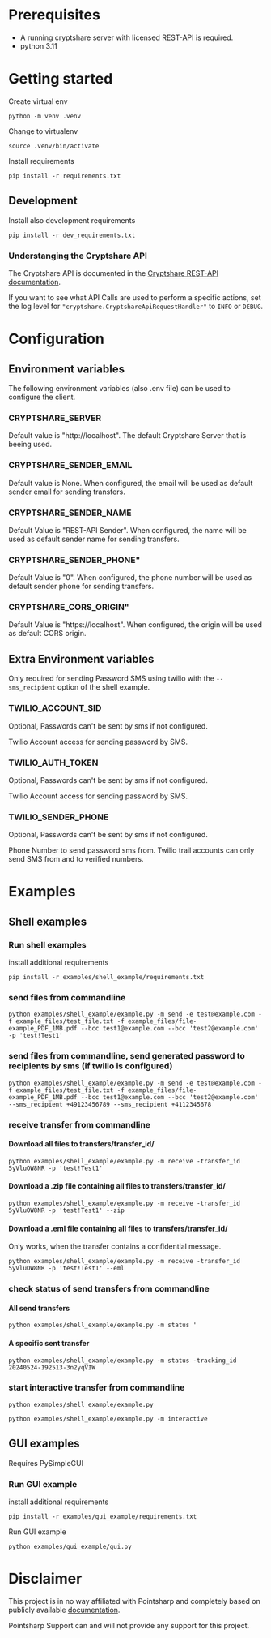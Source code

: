 # Prerequisites
- A running cryptshare server with licensed REST-API is required.
- python 3.11

# Getting started
Create virtual env 

`python -m venv .venv`

Change to virtualenv

`source .venv/bin/activate` 

Install requirements

`pip install -r requirements.txt`

## Development
Install also development requirements

`pip install -r dev_requirements.txt`

### Understanging the Cryptshare API
The Cryptshare API is documented in the [Cryptshare REST-API documentation](http://documentation.cryptshare.com).

If you want to see what API Calls are used to perform a specific actions, set the log level for `"cryptshare.CryptshareApiRequestHandler"` to `INFO` or `DEBUG`.

# Configuration

## Environment variables 
The following environment variables (also .env file) can be used to configure the client.

### CRYPTSHARE_SERVER
Default value is "http://localhost". The default Cryptshare Server that is beeing used.

### CRYPTSHARE_SENDER_EMAIL
Default value is None. When configured, the email will be used as default sender email for sending transfers.

### CRYPTSHARE_SENDER_NAME
Default Value is "REST-API Sender". When configured, the name will be used as default sender name for sending transfers.

### CRYPTSHARE_SENDER_PHONE"
Default Value is "0". When configured, the phone number will be used as default sender phone for sending transfers.

### CRYPTSHARE_CORS_ORIGIN"
Default Value is "https://localhost". When configured, the origin will be used as default CORS origin.

## Extra Environment variables
Only required for sending Password SMS using twilio with the `--sms_recipient` option of the shell example.

### TWILIO_ACCOUNT_SID 
Optional, Passwords can't be sent by sms if not configured.

Twilio Account access for sending password by SMS. 

### TWILIO_AUTH_TOKEN
Optional, Passwords can't be sent by sms if not configured.

Twilio Account access for sending password by SMS. 

### TWILIO_SENDER_PHONE
Optional, Passwords can't be sent by sms if not configured.

Phone Number to send password sms from. Twilio trail accounts can only send SMS from and to verified numbers. 


# Examples

## Shell examples

### Run shell examples
install additional requirements

`pip install -r examples/shell_example/requirements.txt`

### send files from commandline
`python examples/shell_example/example.py -m send -e test@example.com -f example_files/test_file.txt -f example_files/file-example_PDF_1MB.pdf --bcc test1@example.com --bcc 'test2@example.com' -p 'test!Test1'`

### send files from commandline, send generated password to recipients by sms (if twilio is configured)
`python examples/shell_example/example.py -m send -e test@example.com -f example_files/test_file.txt -f example_files/file-example_PDF_1MB.pdf --bcc test1@example.com --bcc 'test2@example.com' --sms_recipient +49123456789 --sms_recipient +4112345678`

### receive transfer from commandline

#### Download all files to transfers/transfer_id/
`python examples/shell_example/example.py -m receive -transfer_id 5yVluOW8NR -p 'test!Test1'`

#### Download a .zip file containing all files to transfers/transfer_id/
`python examples/shell_example/example.py -m receive -transfer_id 5yVluOW8NR -p 'test!Test1' --zip`

#### Download a .eml file containing all files to transfers/transfer_id/
Only works, when the transfer contains a confidential message.

`python examples/shell_example/example.py -m receive -transfer_id 5yVluOW8NR -p 'test!Test1' --eml`

### check status of send transfers from commandline
#### All send transfers
`python examples/shell_example/example.py -m status '`

#### A specific sent transfer
`python examples/shell_example/example.py -m status -tracking_id 20240524-192513-3n2yqVIW`

### start interactive transfer from commandline
`python examples/shell_example/example.py`

`python examples/shell_example/example.py -m interactive`

## GUI examples
Requires PySimpleGUI

### Run GUI example
install additional requirements

`pip install -r examples/gui_example/requirements.txt`

Run GUI example

`python examples/gui_example/gui.py`

# Disclaimer
This project is in no way affiliated with Pointsharp and completely based on publicly available [documentation](http://documentation.cryptshare.com). 

Pointsharp Support can and will not provide any support for this project.
